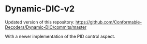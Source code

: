 # Dynamic-DIC-v2

Updated version of this repository: https://github.com/Conformable-Decoders/Dynamic-DIC/commits/master

With a newer implementation of the PID control aspect.
